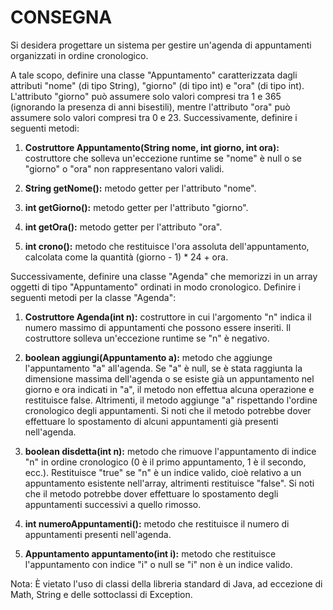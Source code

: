 # CONSEGNA

Si desidera progettare un sistema per gestire un'agenda di appuntamenti organizzati in ordine cronologico.

A tale scopo, definire una classe "Appuntamento" caratterizzata dagli attributi "nome" (di tipo String), "giorno" (di tipo int) e "ora" (di tipo int). L'attributo "giorno" può assumere solo valori compresi tra 1 e 365 (ignorando la presenza di anni bisestili), mentre l'attributo "ora" può assumere solo valori compresi tra 0 e 23. Successivamente, definire i seguenti metodi:

1. **Costruttore Appuntamento(String nome, int giorno, int ora):** costruttore che solleva un'eccezione runtime se "nome" è null o se "giorno" o "ora" non rappresentano valori validi.

2. **String getNome():** metodo getter per l'attributo "nome".

3. **int getGiorno():** metodo getter per l'attributo "giorno".

4. **int getOra():** metodo getter per l'attributo "ora".

5. **int crono():** metodo che restituisce l'ora assoluta dell'appuntamento, calcolata come la quantità (giorno - 1) * 24 + ora.

Successivamente, definire una classe "Agenda" che memorizzi in un array oggetti di tipo "Appuntamento" ordinati in modo cronologico. Definire i seguenti metodi per la classe "Agenda":

1. **Costruttore Agenda(int n):** costruttore in cui l'argomento "n" indica il numero massimo di appuntamenti che possono essere inseriti. Il costruttore solleva un'eccezione runtime se "n" è negativo.

2. **boolean aggiungi(Appuntamento a):** metodo che aggiunge l'appuntamento "a" all'agenda. Se "a" è null, se è stata raggiunta la dimensione massima dell'agenda o se esiste già un appuntamento nel giorno e ora indicati in "a", il metodo non effettua alcuna operazione e restituisce false. Altrimenti, il metodo aggiunge "a" rispettando l'ordine cronologico degli appuntamenti. Si noti che il metodo potrebbe dover effettuare lo spostamento di alcuni appuntamenti già presenti nell'agenda.

3. **boolean disdetta(int n):** metodo che rimuove l'appuntamento di indice "n" in ordine cronologico (0 è il primo appuntamento, 1 è il secondo, ecc.). Restituisce "true" se "n" è un indice valido, cioè relativo a un appuntamento esistente nell'array, altrimenti restituisce "false". Si noti che il metodo potrebbe dover effettuare lo spostamento degli appuntamenti successivi a quello rimosso.

4. **int numeroAppuntamenti():** metodo che restituisce il numero di appuntamenti presenti nell'agenda.

5. **Appuntamento appuntamento(int i):** metodo che restituisce l'appuntamento con indice "i" o null se "i" non è un indice valido.

Nota: È vietato l'uso di classi della libreria standard di Java, ad eccezione di Math, String e delle sottoclassi di Exception.